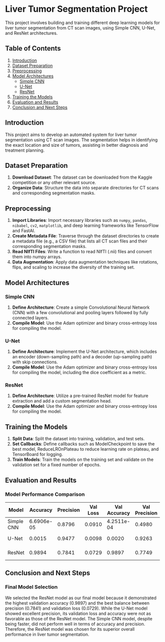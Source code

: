 # Liver Tumor Segmentation Project

This project involves building and training different deep learning models for liver tumor segmentation from CT scan images, using Simple CNN, U-Net, and ResNet architectures.

## Table of Contents

1. [Introduction](#introduction)
2. [Dataset Preparation](#dataset-preparation)
3. [Preprocessing](#preprocessing)
4. [Model Architectures](#model-architectures)
    - [Simple CNN](#simple-cnn)
    - [U-Net](#u-net)
    - [ResNet](#resnet)
5. [Training the Models](#training-the-models)
6. [Evaluation and Results](#evaluation-and-results)
7. [Conclusion and Next Steps](#conclusion-and-next-steps)

## Introduction

This project aims to develop an automated system for liver tumor segmentation using CT scan images. The segmentation helps in identifying the exact location and size of tumors, assisting in better diagnosis and treatment planning.

## Dataset Preparation

1. **Download Dataset**: The dataset can be downloaded from the Kaggle competition or any other relevant source.
2. **Organize Data**: Structure the data into separate directories for CT scans and corresponding segmentation masks.

## Preprocessing

1. **Import Libraries**: Import necessary libraries such as `numpy`, `pandas`, `nibabel`, `cv2`, `matplotlib`, and deep learning frameworks like TensorFlow and FastAI.
2. **Create Metadata File**: Traverse through the dataset directories to create a metadata file (e.g., a CSV file) that lists all CT scan files and their corresponding segmentation masks.
3. **Read NIfTI Files**: Write a function to read NIfTI (.nii) files and convert them into numpy arrays.
4. **Data Augmentation**: Apply data augmentation techniques like rotations, flips, and scaling to increase the diversity of the training set.

## Model Architectures

### Simple CNN

1. **Define Architecture**: Create a simple Convolutional Neural Network (CNN) with a few convolutional and pooling layers followed by fully connected layers.
2. **Compile Model**: Use the Adam optimizer and binary cross-entropy loss for compiling the model.

### U-Net

1. **Define Architecture**: Implement the U-Net architecture, which includes an encoder (down-sampling path) and a decoder (up-sampling path) with skip connections.
2. **Compile Model**: Use the Adam optimizer and binary cross-entropy loss for compiling the model, including the dice coefficient as a metric.

### ResNet

1. **Define Architecture**: Utilize a pre-trained ResNet model for feature extraction and add a custom segmentation head.
2. **Compile Model**: Use the Adam optimizer and binary cross-entropy loss for compiling the model.

## Training the Models

1. **Split Data**: Split the dataset into training, validation, and test sets.
2. **Set Callbacks**: Define callbacks such as ModelCheckpoint to save the best model, ReduceLROnPlateau to reduce learning rate on plateau, and TensorBoard for logging.
3. **Train Models**: Train the models on the training set and validate on the validation set for a fixed number of epochs.

## Evaluation and Results

### Model Performance Comparison

| Model         | Accuracy     | Precision    | Val Loss  | Val Accuracy | Val Precision | Learning Rate |
|---------------|--------------|--------------|-----------|--------------|---------------|---------------|
| Simple CNN    | 6.6906e-05   | 0.8796       | 0.0910    | 4.2511e-04   | 0.4980        | 0.0010        |
| U-Net         | 0.0015       | 0.9477       | 0.0098    | 0.0020       | 0.9263        | 1.0000e-06    |
| ResNet        | 0.9894       | 0.7841       | 0.0729    | 0.9897       | 0.7749        | 1.0000e-06    |

## Conclusion and Next Steps

### Final Model Selection

We selected the ResNet model as our final model because it demonstrated the highest validation accuracy (0.9897) and the best balance between precision (0.7841) and validation loss (0.0729). While the U-Net model showed excellent precision, its validation loss and accuracy were not as favorable as those of the ResNet model. The Simple CNN model, despite being faster, did not perform well in terms of accuracy and precision. Therefore, the ResNet model was chosen for its superior overall performance in liver tumor segmentation.

